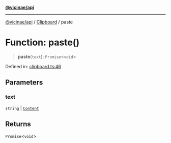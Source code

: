[**@vicinae/api**](../../../../README.md)

***

[@vicinae/api](../../../../README.md) / [Clipboard](../README.md) / paste

# Function: paste()

> **paste**(`text`): `Promise`\<`void`\>

Defined in: [clipboard.ts:46](https://github.com/vicinaehq/vicinae/blob/c742d5fc509336339909dd669955b863f086bf4e/api/src/api/clipboard.ts#L46)

## Parameters

### text

`string` | [`Content`](../type-aliases/Content.md)

## Returns

`Promise`\<`void`\>
